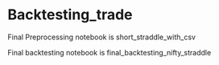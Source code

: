 # Backtesting_trade

Final Preprocessing notebook is short_straddle_with_csv

Final backtesting notebook is final_backtesting_nifty_straddle 
